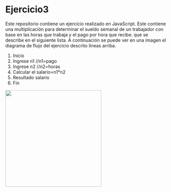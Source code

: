 # Ejercicio3

Este repositorio contiene un ejercicio realizado en JavaScript. Este contiene una multiplicación para determinar el sueldo semanal de un trabajador con base en las horas que trabaja y el pago por hora que recibe. que se describe en el siguiente lista. A continuación se puede ver en una imagen el diagrama de flujo del ejercicio descrito líneas arriba. 

1. Inicio
2. Ingrese n1   //n1=pago
3. Ingrese n2   //n2=horas
4. Calcular el salario=n1*n2
5. Resultado salario
6. Fin

<img src="http://i64.tinypic.com/18nb5i.jpg" width="300">